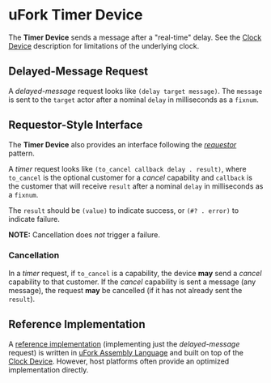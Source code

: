 # uFork Timer Device

The **Timer Device** sends a message after a "real-time" delay.
See the [Clock Device](clock_dev.md) description for limitations
of the underlying clock.

## Delayed-Message Request

A _delayed-message_ request looks like `(delay target message)`.
The `message` is sent to the `target` actor
after a nominal `delay` in milliseconds as a `fixnum`.

## Requestor-Style Interface

The **Timer Device** also provides an interface
following the [_requestor_](../lib/rq/README.md) pattern.

A _timer_ request looks like `(to_cancel callback delay . result)`,
where `to_cancel` is the optional customer for a _cancel_ capability
and `callback` is the customer that will receive `result`
after a nominal `delay` in milliseconds as a `fixnum`.

The `result` should be `(value)` to indicate success,
or `(#? . error)` to indicate failure.

**NOTE:** Cancellation does _not_ trigger a failure.

### Cancellation

In a _timer_ request, if `to_cancel` is a capability,
the device **may** send a _cancel_ capability to that customer.
If the _cancel_ capability is sent a message (any message),
the request **may** be cancelled
(if it has not already sent the `result`).

## Reference Implementation

A [reference implementation](https://ufork.org/playground/?src=https://ufork.org/lib/timer.asm)
(implementing just the _delayed-message_ request)
is written in [uFork Assembly Language](asm.md)
and built on top of the [Clock Device](clock_dev.md).
However, host platforms often provide
an optimized implementation directly.
